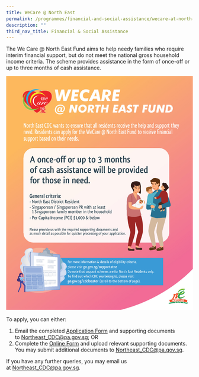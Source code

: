 ```yaml
---
title: WeCare @ North East
permalink: /programmes/financial-and-social-assistance/wecare-at-north-east/
description: ""
third_nav_title: Financial & Social Assistance
---
```

The We Care @ North East Fund aims to help needy families who require interim financial support, but do not meet the national gross household income criteria. The scheme provides assistance in the form of once-off or up to three months of cash assistance.

![](/images/microsoftteams-image%20(3).png)

To apply, you can either:

1.  Email the completed [Application Form](/files/North%20East%20Assistance%20Scheme%20Referral%20Form.pdf) and supporting documents to [Northeast_CDC@pa.gov.sg](mailto:Northeast_CDC@pa.gov.sg); OR
2.  Complete the [Online Form](https://form.gov.sg/#!/5e994b5f5dad670011b1d2ed) and upload relevant supporting documents. You may submit additional documents to [Northeast_CDC@pa.gov.sg](mailto:Northeast_CDC@pa.gov.sg).

If you have any further queries, you may email us at [Northeast_CDC@pa.gov.sg](mailto:Northeast_CDC@pa.gov.sg).